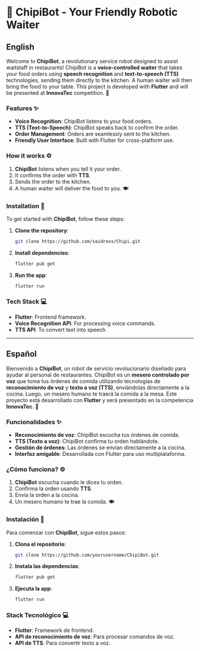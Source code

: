 
# 🤖 ChipiBot - Your Friendly Robotic Waiter

## English

Welcome to **ChipiBot**, a revolutionary service robot designed to assist waitstaff in restaurants! ChipiBot is a **voice-controlled waiter** that takes your food orders using **speech recognition** and **text-to-speech (TTS)** technologies, sending them directly to the kitchen. A human waiter will then bring the food to your table. This project is developed with **Flutter** and will be presented at **InnovaTec** competition. 🚀

### Features ✨
- **Voice Recognition**: ChipiBot listens to your food orders.
- **TTS (Text-to-Speech)**: ChipiBot speaks back to confirm the order.
- **Order Management**: Orders are seamlessly sent to the kitchen.
- **Friendly User Interface**: Built with Flutter for cross-platform use.
  
### How it works ⚙️
1. **ChipiBot** listens when you tell it your order.
2. It confirms the order with **TTS**.
3. Sends the order to the kitchen.
4. A human waiter will deliver the food to you. 🍽️

### Installation 📲
To get started with **ChipiBot**, follow these steps:

1. **Clone the repository**:
   ```bash
   git clone https://github.com/saidrexx/Chipi.git
   ```
2. **Install dependencies**:
   ```bash
   flutter pub get
   ```
3. **Run the app**:
   ```bash
   flutter run
   ```

### Tech Stack 💻
- **Flutter**: Frontend framework.
- **Voice Recognition API**: For processing voice commands.
- **TTS API**: To convert text into speech.

---

## Español

Bienvenido a **ChipiBot**, un robot de servicio revolucionario diseñado para ayudar al personal de restaurantes. ChipiBot es un **mesero controlado por voz** que toma tus órdenes de comida utilizando tecnologías de **reconocimiento de voz** y **texto a voz (TTS)**, enviándolas directamente a la cocina. Luego, un mesero humano te traerá la comida a la mesa. Este proyecto está desarrollado con **Flutter** y será presentado en la competencia **InnovaTec**. 🚀

### Funcionalidades ✨
- **Reconocimiento de voz**: ChipiBot escucha tus órdenes de comida.
- **TTS (Texto a voz)**: ChipiBot confirma tu orden hablándote.
- **Gestión de órdenes**: Las órdenes se envían directamente a la cocina.
- **Interfaz amigable**: Desarrollada con Flutter para uso multiplataforma.

### ¿Cómo funciona? ⚙️
1. **ChipiBot** escucha cuando le dices tu orden.
2. Confirma la orden usando **TTS**.
3. Envía la orden a la cocina.
4. Un mesero humano te trae la comida. 🍽️

### Instalación 📲
Para comenzar con **ChipiBot**, sigue estos pasos:

1. **Clona el repositorio**:
   ```bash
   git clone https://github.com/yourusername/ChipiBot.git
   ```
2. **Instala las dependencias**:
   ```bash
   flutter pub get
   ```
3. **Ejecuta la app**:
   ```bash
   flutter run
   ```

### Stack Tecnológico 💻
- **Flutter**: Framework de frontend.
- **API de reconocimiento de voz**: Para procesar comandos de voz.
- **API de TTS**: Para convertir texto a voz.
